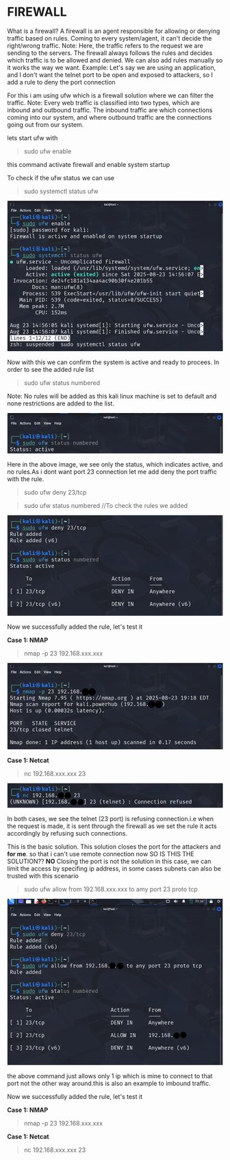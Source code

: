 # FIREWALL 
What is a firewall? A firewall is an agent responsible for allowing or denying traffic based on rules. Coming to every system/agent, it can't decide the right/wrong traffic. 
Note: Here, the traffic refers to the request we are sending to the servers. 
The firewall always follows the rules and decides which traffic is to be allowed and denied. We can also add rules manually so it works the way we want. 
Example: Let's say we are using an application, and I don't want the telnet port to be open and exposed to attackers, so I add a rule to deny the port connection 

For this i am using ufw which is a firewall solution where we can filter the traffic. 
Note: Every web traffic is classified into two types, which are inbound and outbound traffic. The inbound traffic are which connections coming into our system, and where outbound traffic are the connections going out from our system. 

lets start ufw with  
>sudo ufw enable

this command activate firewall and enable system startup

To check if the ufw status we can use 
>sudo systemctl status ufw

![Firewall example](https://github.com/WEAREJAM/WEAREJAM-Kickstart_at_ElevateLabs-firewall-rule/blob/main/assets/sam1.png?raw=true)

Now with this we can confirm the system is active and ready to procees.
In order to see the added rule list
>sudo ufw status numbered

Note: No rules will be added as this kali linux machine is set to default and none restrictions are added to the list.

![Firewall example](https://github.com/WEAREJAM/WEAREJAM-Kickstart_at_ElevateLabs-firewall-rule/blob/main/assets/sam2.png?raw=true)

Here in the above image, we see only the status, which indicates active, and no rules.As i dont want port 23 connection let me add deny the port traffic with the rule.

>sudo ufw deny 23/tcp

>sudo ufw status numbered //To check the rules we added

![Firewall example](https://github.com/WEAREJAM/WEAREJAM-Kickstart_at_ElevateLabs-firewall-rule/blob/main/assets/sam3.png?raw=true)

Now we successfully added the rule, let's test it

__Case 1: NMAP__
>nmap -p 23 192.168.xxx.xxx

![Firewall example](https://github.com/WEAREJAM/WEAREJAM-Kickstart_at_ElevateLabs-firewall-rule/blob/main/assets/sam4.png?raw=true)

__Case 1: Netcat__
>nc 192.168.xxx.xxx 23

![Firewall example](https://github.com/WEAREJAM/WEAREJAM-Kickstart_at_ElevateLabs-firewall-rule/blob/main/assets/sam5.png?raw=true)

In both cases, we see the telnet (23 port) is refusing connection.i.e when the request is made, it is sent through the firewall as we set the rule it acts accordingly by refusing such connections.

This is the basic solution. This solution closes the port for the attackers and __for me__. so that i can't use remote connection now SO IS THIS THE SOLUTION?? __NO__ 
Closing the port is not the solution in this case, we can limit the access by specifing ip address, in some cases subnets can also be trusted with this scenario 

>sudo ufw allow from 192.168.xxx.xxx to amy port 23 proto tcp

![Firewall example](https://github.com/WEAREJAM/WEAREJAM-Kickstart_at_ElevateLabs-firewall-rule/blob/main/assets/sam6.png?raw=true)

the above command just allows only 1 ip which is mine to connect to that port not the other way around.this is also an example to imbound traffic.

Now we successfully added the rule, let's test it

__Case 1: NMAP__
>nmap -p 23 192.168.xxx.xxx

__Case 1: Netcat__
>nc 192.168.xxx.xxx 23

